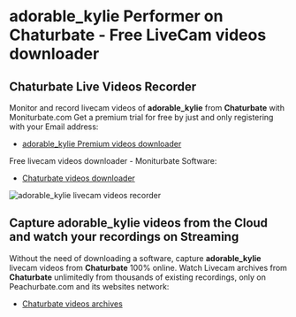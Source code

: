# adorable_kylie Performer on Chaturbate - Free LiveCam videos downloader

## Chaturbate Live Videos Recorder

Monitor and record livecam videos of **adorable_kylie** from **Chaturbate** with Moniturbate.com
Get a premium trial for free by just and only registering with your Email address:
* [adorable_kylie Premium videos downloader](https://moniturbate.com/request-demo-licence-key.html)

Free livecam videos downloader - Moniturbate Software:
* [Chaturbate videos downloader](https://moniturbate.com/moniturbate-download-software.html)

![adorable_kylie livecam videos recorder](https://peachurnet.com/templates/moniturbate-software.png)


## Capture adorable_kylie videos from the Cloud and watch your recordings on Streaming

Without the need of downloading a software, capture **adorable_kylie** livecam videos from **Chaturbate** 100% online.
Watch Livecam archives from **Chaturbate** unlimitedly from thousands of existing recordings, only on Peachurbate.com and its websites network:
* [Chaturbate videos archives](https://peachurnet.com/)